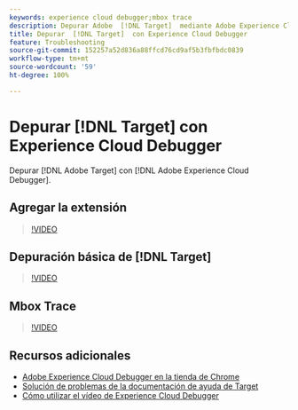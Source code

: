 ```yaml
---
keywords: experience cloud debugger;mbox trace
description: Depurar Adobe  [!DNL Target]  mediante Adobe Experience Cloud Debugger.
title: Depurar  [!DNL Target]  con Experience Cloud Debugger
feature: Troubleshooting
source-git-commit: 152257a52d836a88ffcd76cd9af5b3fbfbdc0839
workflow-type: tm+mt
source-wordcount: '59'
ht-degree: 100%

---
```



# Depurar [!DNL Target] con Experience Cloud Debugger

Depurar [!DNL Adobe Target] con [!DNL Adobe Experience Cloud Debugger].

## Agregar la extensión 

>[!VIDEO](https://video.tv.adobe.com/v/23114/?quality=12)

## Depuración básica de [!DNL Target]

>[!VIDEO](https://video.tv.adobe.com/v/23115/?quality=12)

## Mbox Trace

>[!VIDEO](https://video.tv.adobe.com/v/23113/?quality=12)

## Recursos adicionales

+ [Adobe Experience Cloud Debugger en la tienda de Chrome](https://chrome.google.com/webstore/detail/adobe-experience-cloud-de/ocdmogmohccmeicdhlhhgepeaijenapj?hl=es)
+ [Solución de problemas de la documentación de ayuda de Target](/help/main/r-troubleshooting-target/troubleshooting-target.md)
+ [Cómo utilizar el vídeo de Experience Cloud Debugger](https://experienceleague.adobe.com/docs/platform-learn/data-collection/debugger/experience-cloud/use-the-experience-cloud-debugger.html?lang=es)
